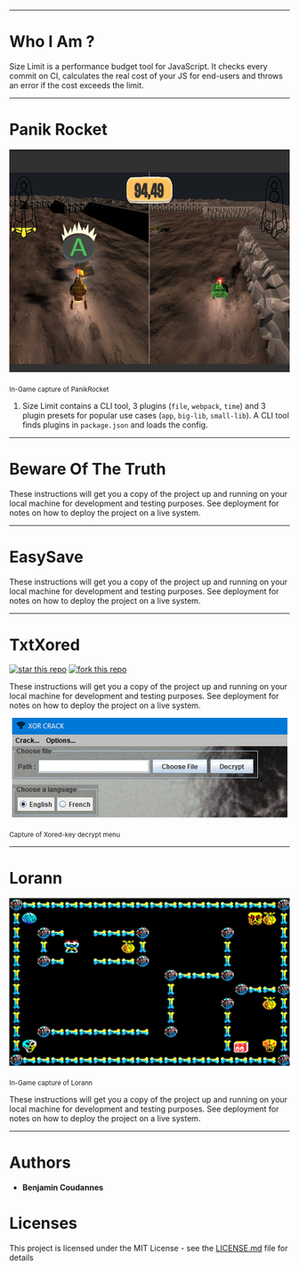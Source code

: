 -----------------

# Who I Am ?

Size Limit is a performance budget tool for JavaScript. It checks every commit
on CI, calculates the real cost of your JS for end-users and throws an error
if the cost exceeds the limit.

-----------------

# Panik Rocket

<p align="center">
  <img src="https://github.com/RoseauFragile/PortFolio/blob/master/PanikRocket_InGame.png" width="600" height="400" />
</p>
<sub>In-Game capture of PanikRocket</sub>


1. Size Limit contains a CLI tool, 3 plugins (`file`, `webpack`, `time`)
   and 3 plugin presets for popular use cases (`app`, `big-lib`, `small-lib`).
   A CLI tool finds plugins in `package.json` and loads the config.
   
-----------------

# Beware Of The Truth

These instructions will get you a copy of the project up and running on your local machine for development and testing purposes. See deployment for notes on how to deploy the project on a live system.

-----------------

# EasySave

These instructions will get you a copy of the project up and running on your local machine for development and testing purposes. See deployment for notes on how to deploy the project on a live system.

-----------------

# TxtXored
[![star this repo](https://githubbadges.com/star.svg?user=RoseauFragile&repo=CryptoJava&style=default)](https://github.com/RoseauFragile/CryptoJava)
[![fork this repo](https://githubbadges.com/fork.svg?user=RoseauFragile&repo=CryptoJava&style=default)](https://github.com/RoseauFragile/CryptoJava/fork)

These instructions will get you a copy of the project up and running on your local machine for development and testing purposes. See deployment for notes on how to deploy the project on a live system.

<p align="center">
  <img src="https://github.com/RoseauFragile/PortFolio/blob/master/JavaXored_Xor.png" />
</p>
<sub>Capture of Xored-key decrypt menu</sub>

-----------------

# Lorann

<p align="center">
  <img src="https://github.com/RoseauFragile/PortFolio/blob/master/Lorann.png" />
</p>
<sub>In-Game capture of Lorann</sub>


These instructions will get you a copy of the project up and running on your local machine for development and testing purposes. See deployment for notes on how to deploy the project on a live system.


-----------------

# Authors

* **Benjamin Coudannes** 


# Licenses

This project is licensed under the MIT License - see the [LICENSE.md](LICENSE.md) file for details
